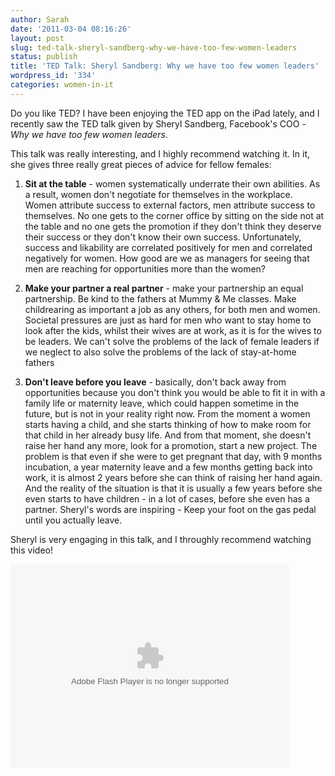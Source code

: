 ```yaml
---
author: Sarah
date: '2011-03-04 08:16:26'
layout: post
slug: ted-talk-sheryl-sandberg-why-we-have-too-few-women-leaders
status: publish
title: 'TED Talk: Sheryl Sandberg: Why we have too few women leaders'
wordpress_id: '334'
categories: women-in-it
---
```


Do you like TED? I have been enjoying the TED app on the iPad lately, and I recently saw the TED talk given by Sheryl Sandberg, Facebook's COO - <em>Why we have too few women leaders</em>.

This talk was really interesting, and I highly recommend watching it. In it, she gives three really great pieces of advice for fellow females:

1. <strong>Sit at the table</strong> - women systematically underrate their own abilities. As a result, women don't negotiate for themselves in the workplace. Women attribute success to external factors, men attribute success to themselves. No one gets to the corner office by sitting on the side not at the table and no one gets the promotion if they don't think they deserve their success or they don't know their own success. Unfortunately, success and likability are correlated positively for men and correlated negatively for women. How good are we as managers for seeing that men are reaching for opportunities more than the women?

2. <strong>Make your partner a real partner</strong> - make your partnership an equal partnership. Be kind to the fathers at Mummy &amp; Me classes. Make childrearing as important a job as any others, for both men and women. Societal pressures are just as hard for men who want to stay home to look after the kids, whilst their wives are at work, as it is for the wives to be leaders. We can't solve the problems of the lack of female leaders if we neglect to also solve the problems of the lack of stay-at-home fathers

3. <strong>Don't leave before you leave</strong> - basically, don't back away from opportunities because you don't think you would be able to fit it in with a family life or maternity leave, which could happen sometime in the future, but is not in your reality right now. From the moment a women starts having a child, and she starts thinking of how to make room for that child in her already busy life. And from that moment, she doesn't raise her hand any more, look for a promotion, start a new project. The problem is that even if she were to get pregnant that day, with 9 months incubation, a year maternity leave and a few months getting back into work, it is almost 2 years before she can think of raising her hand again. And the reality of the situation is that it is usually a few years before she even starts to have children - in a lot of cases, before she even has a partner. Sheryl's words are inspiring - Keep your foot on the gas pedal until you actually leave.

Sheryl is very engaging in this talk, and I throughly recommend watching this video!


<object width="446" height="326"><param name="movie" value="http://video.ted.com/assets/player/swf/EmbedPlayer.swf"></param><param name="allowFullScreen" value="true" /><param name="allowScriptAccess" value="always"/><param name="wmode" value="transparent"></param><param name="bgColor" value="#ffffff"></param> <param name="flashvars" value="vu=http://video.ted.com/talks/dynamic/SherylSandberg_2010W-medium.flv&su=http://images.ted.com/images/ted/tedindex/embed-posters/SherylSandberg-2010W.embed_thumbnail.jpg&vw=432&vh=240&ap=0&ti=1040&introDuration=15330&adDuration=4000&postAdDuration=830&adKeys=talk=sheryl_sandberg_why_we_have_too_few_women_leaders;year=2010;theme=new_on_ted_com;theme=celebrating_tedwomen;theme=not_business_as_usual;event=TEDWomen;&preAdTag=tconf.ted/embed;tile=1;sz=512x288;" /><embed src="http://video.ted.com/assets/player/swf/EmbedPlayer.swf" pluginspace="http://www.macromedia.com/go/getflashplayer" type="application/x-shockwave-flash" wmode="transparent" bgColor="#ffffff" width="446" height="326" allowFullScreen="true" allowScriptAccess="always" flashvars="vu=http://video.ted.com/talks/dynamic/SherylSandberg_2010W-medium.flv&su=http://images.ted.com/images/ted/tedindex/embed-posters/SherylSandberg-2010W.embed_thumbnail.jpg&vw=432&vh=240&ap=0&ti=1040&introDuration=15330&adDuration=4000&postAdDuration=830&adKeys=talk=sheryl_sandberg_why_we_have_too_few_women_leaders;year=2010;theme=new_on_ted_com;theme=celebrating_tedwomen;theme=not_business_as_usual;event=TEDWomen;"></embed></object>